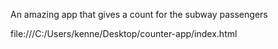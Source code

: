 An amazing app that gives a count for the subway passengers


file:///C:/Users/kenne/Desktop/counter-app/index.html
